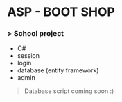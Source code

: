 # ASP - BOOT SHOP
### > School project
  * C#
  * session
  * login
  * database (entity framework)
  * admin
  
  >Database script coming soon :)
